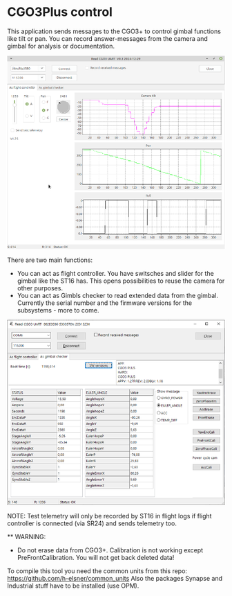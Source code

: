 # CGO3Plus control
This application sends messages to the CGO3+ to control gimbal functions like tilt or pan. You can record answer-messages from the camera and gimbal for analysis or documentation.

![Screenshot](ControlCGO3.png)

There are two main functions:
- You can act as flight controller. You have switsches and slider for the gimbal like the ST16 has. This opens possibilities to reuse the camera for other purposes.
- You can act as Gimbls checker to read extended data from the gimbal. Currently the serial number and the firmware versions for the subsystems - more to come.

![Screenshot](ControlCGO3_YGC.png)

NOTE: Test telemetry will only be recorded by ST16 in flight logs if flight controller is connected (via SR24) and sends telemetry too.

** WARNING:
* Do not erase data from CGO3+. Calibration is not working except PreFrontCalibration. You will not get back deleted data!

To compile this tool you need the common units from this repo: https://github.com/h-elsner/common_units
Also the packages Synapse and Industrial stuff have to be installed (use OPM).
